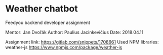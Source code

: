 ﻿# Weather chatbot
Feedyou backend developer assignment

Mentor: Jan Dvořák
Author: Paulius Jacinkevičius
Date: 2018.04.11

Assignment link: https://gitlab.com/snippets/1708661
Used NPM libraries: 
	weather-js	https://www.npmjs.com/package/weather-js
